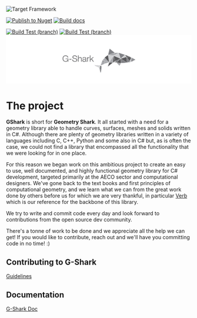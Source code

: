 ![Target Framework](https://img.shields.io/badge/Target%20Framework-net5.0_|_.net3.1_|_.NetStandard2.1-blue.svg)

[![Publish to Nuget](https://github.com/GSharker/G-Shark/actions/workflows/nuget.yml/badge.svg?branch=master)](https://github.com/GSharker/G-Shark/actions/workflows/nuget.yml) 
[![Build docs](https://github.com/GSharker/G-Shark/actions/workflows/build-publish-docs.yml/badge.svg?branch=master)](https://github.com/GSharker/G-Shark/actions/workflows/build-publish-docs.yml)

[![Build Test (branch)](https://github.com/GSharker/G-Shark/actions/workflows/build-test.yml/badge.svg?branch=master)](https://github.com/GSharker/G-Shark/actions/workflows/build-test.yml)
[![Build Test (branch)](https://github.com/GSharker/G-Shark/actions/workflows/build-test.yml/badge.svg?branch=develop)](https://github.com/GSharker/G-Shark/actions/workflows/build-test.yml)
![](./media/gshark-banner.jpg "Geometry Shark")


# The project
**GShark** is short for **Geometry Shark**. It all started with a need for a geometry library able to handle curves, surfaces, meshes and solids written in C#. Although there
are plenty of geometry libraries written in a variety of languages including C, C++, Python and some also in C# but, as is often the case, we could not find a library that encompassed all the functionality that we were looking for in one place.

For this reason we began work on this ambitious project to create an easy to use, well documented, and highly functional geometry library for C# development, targeted primarily at the AECO sector and computational designers. We've gone back to the text books and first principles of computational geometry, and we learn what we can from the great work done by others before us for which we are very thankful, in particular [Verb](http://verbnurbs.com/) which is our reference for the backbone of this library. 

We try to write and commit code every day and look forward to contributions from the open source dev community. 

There's a tonne of work to be done and we appreciate all the help we can get! If you would like to contribute, reach out and we'll have you committing code in no time! :) 

## Contributing to G-Shark
[Guidelines](CONTRIBUTING.md)

## Documentation
[G-Shark Doc](https://gsharker.github.io/G-Shark/)
